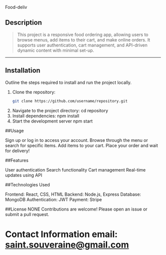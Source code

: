 Food-deliv

## Description
> This project is a responsive food ordering app, allowing users to browse menus, add items to their cart, and make online orders. It supports user authentication, cart management, and API-driven dynamic content with minimal set-up.

---

## Installation

Outline the steps required to install and run the project locally.

1. Clone the repository:
   ```bash
   git clone https://github.com/username/repository.git
2. Navigate to the project directory:
   cd repository
3. Install dependencies:
   npm install
4.  Start the development server
    npm start

##Usage

Sign up or log in to access your account.
Browse through the menu or search for specific items.
Add items to your cart.
Place your order and wait for delivery!

##Features

User authentication
Search functionality
Cart management
Real-time updates using API

##Technologies Used

Frontend: React, CSS, HTML
Backend: Node.js, Express
Database: MongoDB
Authentication: JWT
Payment: Stripe

##License
NONE
Contributions are welcome! Please open an issue or submit a pull request.

Contact Information
email: saint.souveraine@gmail.com
=======


